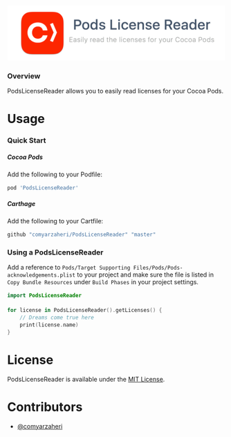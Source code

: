 ![](header.png)

### Overview

PodsLicenseReader allows you to easily read licenses for your Cocoa Pods.

# Usage 

### Quick Start

##### Cocoa Pods

Add the following to your Podfile:

```ruby
pod 'PodsLicenseReader'
```
##### Carthage 

Add the following to your Cartfile:

```ruby
github "comyarzaheri/PodsLicenseReader" "master"
```

### Using a PodsLicenseReader

Add a reference to `Pods/Target Supporting Files/Pods/Pods-acknowledgements.plist` to your project and make sure the file is listed in `Copy Bundle Resources` under `Build Phases` in your project settings.


```swift
import PodsLicenseReader

for license in PodsLicenseReader().getLicenses() {
	// Dreams come true here
	print(license.name)
}
```

# License 

PodsLicenseReader is available under the [MIT License](LICENSE).

# Contributors

* [@comyarzaheri](https://github.com/comyarzaheri)
